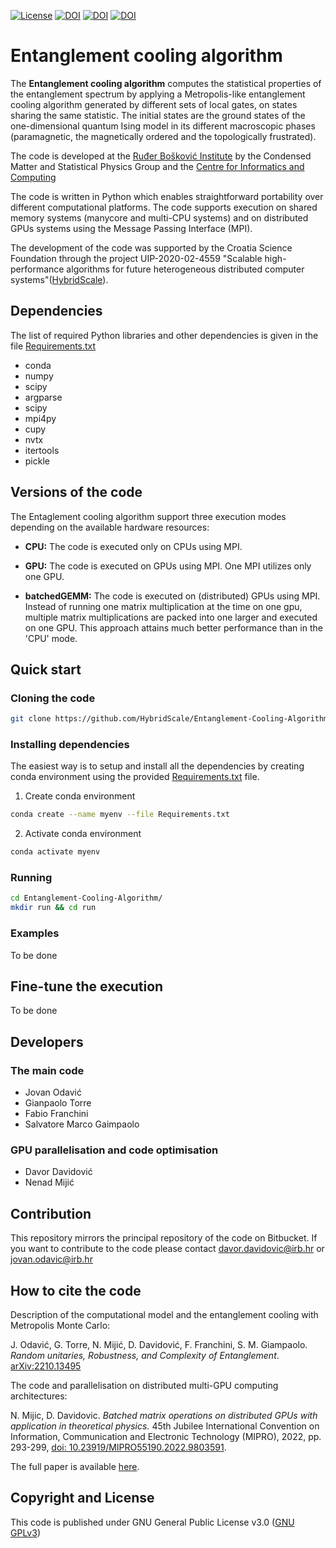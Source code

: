 [![License](https://img.shields.io/badge/License-GNU%20GPLv3-green)](./LICENSE) [![DOI](https://zenodo.org/badge/349075288.svg)](https://zenodo.org/record/7252232#.Y7yNv6fMJhG) [![DOI](https://img.shields.io/badge/DOI-10.1145%2F3313828%20-orange)](https://doi.org/10.48550/arXiv.2210.13495) [![DOI](https://img.shields.io/badge/DOI-10.1002%2Fcpe.3394%20-orange)](http://dx.doi.org/10.23919/mipro55190.2022.9803591)

# Entanglement cooling algorithm

The **Entanglement cooling algorithm** computes the statistical properties of the entanglement spectrum by applying a Metropolis-like entanglement cooling algorithm generated by different sets of local gates, on states sharing the same statistic. The initial states are the ground states of the one-dimensional quantum Ising model in its different macroscopic phases (paramagnetic, the magnetically ordered and the topologically frustrated).

The code is developed at the [Ruđer Bošković Institute](https://www.irb.hr/) by the Condensed Matter and Statistical Physics Group and the [Centre for Informatics and Computing](https://cir.com.hr/)

The code is written in Python which enables straightforward portability over different computational platforms. The code supports execution on shared memory systems (manycore and multi-CPU systems) and on distributed GPUs systems using the Message Passing Interface (MPI).

The development of the code was supported by the Croatia Science Foundation through the project UIP-2020-02-4559 "Scalable high-performance algorithms for future heterogeneous distributed computer systems"([HybridScale](https://www.croris.hr/projekti/projekt/6243?lang=en)).

## Dependencies

The list of required Python libraries and other dependencies is given in the file [Requirements.txt](./Requirements.txt)

- conda
- numpy
- scipy
- argparse
- scipy
- mpi4py
- cupy
- nvtx
- itertools
- pickle

## Versions of the code

The Entaglement cooling algorithm support three execution modes depending on the available hardware resources:

- **CPU:** The code is executed only on CPUs using MPI.

- **GPU:** The code is executed on GPUs using MPI. One MPI utilizes only one GPU.

- **batchedGEMM:** The code is executed on (distributed) GPUs using MPI. Instead of running one matrix multiplication at the time on one gpu, multiple matrix multiplications are packed into one larger and executed on one GPU. This approach attains much better performance than in the 'CPU' mode.

## Quick start

### Cloning the code

```bash
git clone https://github.com/HybridScale/Entanglement-Cooling-Algorithm.git
```

### Installing dependencies

The easiest way is to setup and install all the dependencies by creating conda environment using the provided [Requirements.txt](./Requirements.txt) file.

1. Create conda environment
```bash
conda create --name myenv --file Requirements.txt
```

2. Activate conda environment
```bash
conda activate myenv
```

### Running

```bash
cd Entanglement-Cooling-Algorithm/
mkdir run && cd run

```
### Examples

To be done

## Fine-tune the execution

To be done

## Developers

### The main code

- Jovan Odavić 
- Gianpaolo Torre
- Fabio Franchini
- Salvatore Marco Gaimpaolo

### GPU parallelisation and code optimisation

- Davor Davidović
- Nenad Mijić

## Contribution

This repository mirrors the principal repository of the code on Bitbucket. If you want to contribute to the code please contact davor.davidovic@irb.hr or jovan.odavic@irb.hr

## How to cite the code

Description of the computational model and the entanglement cooling with Metropolis Monte Carlo:

J. Odavić, G. Torre, N. Mijić, D. Davidović, F. Franchini, S. M. Giampaolo.  *Random unitaries, Robustness, and Complexity of Entanglement*. [arXiv:2210.13495](https://doi.org/10.48550/arXiv.2210.13495)

The code and parallelisation on distributed multi-GPU computing architectures:

N. Mijic, D. Davidovic. *Batched matrix operations on distributed GPUs with application in theoretical physics.* 45th Jubilee International Convention on Information, Communication and Electronic Technology (MIPRO), 2022, pp. 293-299, [doi: 10.23919/MIPRO55190.2022.9803591](http://dx.doi.org/10.23919/mipro55190.2022.9803591).


The full paper is available [here](http://fulir.irb.hr/7514/).

## Copyright and License

This code is published under GNU General Public License v3.0 ([GNU GPLv3](./LICENSE))